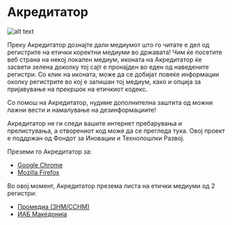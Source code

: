 # Акредитатор
![alt text](https://i.imgur.com/Kw1bey6.png "Акредитатор")

Преку Акредитатор дознајте дали медиумот што го читате е дел од регистрите на етички коректни медиуми во државата! Чим ќе посетите веб страна на некој локален медиум, иконата на Акредитатор ќе засвети зелена доколку тој сајт е пронајден во еден од наведените регистри. Со клик на иконата, може да се добијат повеќе информации околку регистрите во кој е запишан тој медиум, како и опција за пријавување на прекршок на етичкиот кодекс.

Со помош на Акредитатор, нудиме дополнителна заштита од можни лажни вести и намалување на дезинформациите!

Акредитатор не ги следи вашите интернет пребарувања и прелистувања, а отворениот код може да се прегледа тука. Овој проект е поддржан од Фондот за Иновации и Технолошлки Развоj.

Преземи го Акредитатор за:
- [Google Chrome](https://chrome.google.com/webstore/detail/%D0%B0%D0%BA%D1%80%D0%B5%D0%B4%D0%B8%D1%82%D0%B0%D1%82%D0%BE%D1%80/ejfikolmiijbpgchlhlickmgoogmhfbo)
- [Mozilla Firefox](https://addons.mozilla.org/en-US/firefox/addon/akreditator/)

Во овој момент, Акредитатор презема листа на етички медиуми од 2 регистри:
- [Промедиа (ЗНМ/ССНМ)](https://promedia.mk/main)
- [ИАБ Македонија](https://www.iab.mk/etichki-kodeks/)
